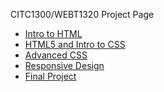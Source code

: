 CITC1300/WEBT1320 Project Page

<ul>
    <li><a href="intro_to_html/index.html" target="_blank">Intro to HTML</a></li>
    <li><a href="html5_intro_css/index.html" target="_blank">HTML5 and Intro to CSS</a></li>
    <li><a href="avd_css/index.html" target="_blank">Advanced CSS</a></li>
    <li><a href="responsive/index.html" target="_blank">Responsive Design</a></li>
    <li><a href="final_project/index.html" target="_blank">Final Project</a></li>
</ul>